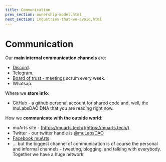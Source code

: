 ```yaml
---
title: Communication
prev_section: ownership-model.html
next_section: industries-that-we-avoid.html
---
```


Communication
=============

Our **main internal communication channels** are:

-   [Discord](https://discord.gg/SvFVXTQsy4).
-   [Telegram](https://t.me/+eHoS0wjxc_QwM2Y0).
-   [Board of trust - meetings](board-of-trust.html) scrum every week.
-   Whatsap.

Where we **store info**:

-   GitHub - a github personal account for shared code and, well, the muLabsDAO DNA that you are reading right now.

How we **communicate with the outside world**:

-   muArts site - [https://muarts.tech/](https://muarts.tech/)
-   Twitter - our twitter handle is [@muLabsDAO](https://twitter.com/muLabsDAO)
-   [Facebook muArts](https://www.facebook.com/muartstech)
-   ... but the biggest channel of communication is of course the personal and informal channels - tweeting, blogging, and talking with everybody. Together we have a huge network!